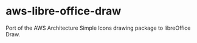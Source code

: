 # aws-libre-office-draw
Port of the AWS Architecture Simple Icons drawing package to libreOffice Draw.
